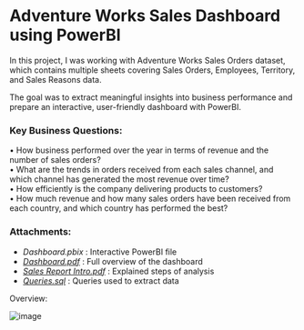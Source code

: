 # Adventure Works Sales Dashboard using PowerBI

In this project, I was working with Adventure Works Sales Orders dataset, which contains multiple sheets covering Sales Orders, Employees, Territory, and Sales Reasons data.  

The goal was to extract meaningful insights into business performance and prepare an interactive, user-friendly dashboard with PowerBI.

### Key Business Questions:

•  How business performed over the year in terms of revenue and the number of sales orders?  
•  What are the trends in orders received from each sales channel, and which channel has generated the most revenue over time?  
•  How efficiently is the company delivering products to customers?  
•  How much revenue and how many sales orders have been received from each country, and which country has performed the best?  

### Attachments:

- *Dashboard.pbix* : Interactive PowerBI file
- [*Dashboard.pdf*](https://github.com/monikase/Data-Analytics-Projects/blob/efa1f6f4a729b200c11c8b5b967b95a6099f6b6a/4-Visualizing%20Data%20Using%20Power%20BI/Dashboard.pdf) : Full overview of the dashboard
- [*Sales Report Intro.pdf*](https://github.com/monikase/Data-Analytics-Projects/blob/5affa0965b10cb731e0b2ac5fb67c25fa0d844a2/4-Visualizing%20Data%20Using%20Power%20BI/Sales%20Report%20Intro.pdf) : Explained steps of analysis
- [*Queries.sql*](https://github.com/monikase/Data-Analytics-Projects/blob/5affa0965b10cb731e0b2ac5fb67c25fa0d844a2/4-Visualizing%20Data%20Using%20Power%20BI/Queries.sql) : Queries used to extract data

Overview:  

![image](https://github.com/user-attachments/assets/1efc7641-7a7a-4138-8d15-7d0a8fa9b1ff)
